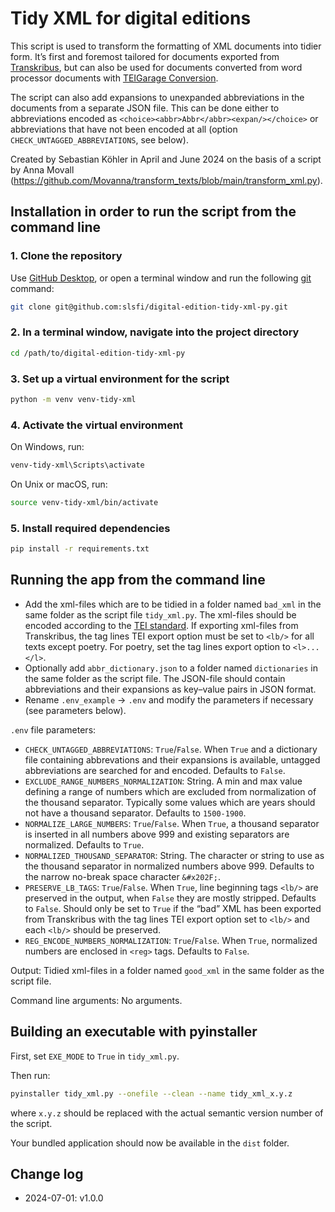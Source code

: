 # Tidy XML for digital editions

This script is used to transform the formatting of XML documents into tidier form. It’s first and foremost tailored for documents exported from [Transkribus](https://www.transkribus.org/), but can also be used for documents converted from word processor documents with [TEIGarage Conversion](https://teigarage.tei-c.org/).

The script can also add expansions to unexpanded abbreviations in the documents from a separate JSON file. This can be done either to abbreviations encoded as `<choice><abbr>Abbr</abbr><expan/></choice>` or abbreviations that have not been encoded at all (option `CHECK_UNTAGGED_ABBREVIATIONS`, see below).

Created by Sebastian Köhler in April and June 2024 on the basis of a script by Anna Movall (<https://github.com/Movanna/transform_texts/blob/main/transform_xml.py>).


## Installation in order to run the script from the command line

### 1. Clone the repository

Use [GitHub Desktop](https://desktop.github.com/), or open a terminal window and run the following [git](https://www.git-scm.com/) command:

```bash
git clone git@github.com:slsfi/digital-edition-tidy-xml-py.git
```

### 2. In a terminal window, navigate into the project directory

```bash
cd /path/to/digital-edition-tidy-xml-py
```

### 3. Set up a virtual environment for the script

```bash
python -m venv venv-tidy-xml
```

### 4. Activate the virtual environment

On Windows, run:
```bash
venv-tidy-xml\Scripts\activate
```

On Unix or macOS, run:
```bash
source venv-tidy-xml/bin/activate
```

### 5. Install required dependencies
```bash
pip install -r requirements.txt
```


## Running the app from the command line

- Add the xml-files which are to be tidied in a folder named `bad_xml` in the same folder as the script file `tidy_xml.py`. The xml-files should be encoded according to the [TEI standard](https://tei-c.org/). If exporting xml-files from Transkribus, the tag lines TEI export option must be set to `<lb/>` for all texts except poetry. For poetry, set the tag lines export option to `<l>...</l>`.
- Optionally add `abbr_dictionary.json` to a folder named `dictionaries` in the same folder as the script file. The JSON-file should contain abbreviations and their expansions as key–value pairs in JSON format.
- Rename `.env_example` -> `.env` and modify the parameters if necessary (see parameters below).

`.env` file parameters:

- `CHECK_UNTAGGED_ABBREVIATIONS`: `True`/`False`. When `True` and a dictionary file containing abbrevations and their expansions is available, untagged abbreviations are searched for and encoded. Defaults to `False`.
- `EXCLUDE_RANGE_NUMBERS_NORMALIZATION`: String. A min and max value defining a range of numbers which are excluded from normalization of the thousand separator. Typically some values which are years should not have a thousand separator. Defaults to `1500-1900`.
- `NORMALIZE_LARGE_NUMBERS`: `True`/`False`. When `True`, a thousand separator is inserted in all numbers above 999 and existing separators are normalized. Defaults to `True`.
- `NORMALIZED_THOUSAND_SEPARATOR`: String. The character or string to use as the thousand separator in normalized numbers above 999. Defaults to the narrow no-break space character `&#x202F;`.
- `PRESERVE_LB_TAGS`: `True`/`False`. When `True`, line beginning tags `<lb/>` are preserved in the output, when `False` they are mostly stripped. Defaults to `False`. Should only be set to `True` if the “bad” XML has been exported from Transkribus with the tag lines TEI export option set to `<lb/>` and each `<lb/>` should be preserved.
- `REG_ENCODE_NUMBERS_NORMALIZATION`: `True`/`False`. When `True`, normalized numbers are enclosed in `<reg>` tags. Defaults to `False`.

Output: Tidied xml-files in a folder named `good_xml` in the same folder as the script file.

Command line arguments: No arguments.


## Building an executable with pyinstaller

First, set `EXE_MODE` to `True` in `tidy_xml.py`.

Then run:

```bash
pyinstaller tidy_xml.py --onefile --clean --name tidy_xml_x.y.z
```

where `x.y.z` should be replaced with the actual semantic version number of the script.

Your bundled application should now be available in the `dist` folder.


## Change log

- 2024-07-01: v1.0.0
